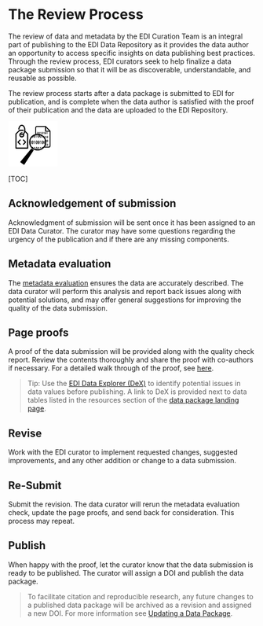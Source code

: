 # The Review Process

The review of data and metadata by the EDI Curation Team is an integral part of publishing to the EDI Data Repository as it provides the data author an opportunity to access specific insights on data publishing best practices. Through the review process, EDI curators seek to help finalize a data package submission so that it will be as discoverable, understandable, and reusable as possible.

The review process starts after a data package is submitted to EDI for publication, and is complete when the data author is satisfied with the proof of their publication and the data are uploaded to the EDI Repository.

<img src="/static/images/review-process.png" width="20%">

[TOC]

## Acknowledgement of submission

Acknowledgment of submission will be sent once it has been assigned to an EDI Data Curator. The curator may have some questions regarding the urgency of the publication and if there are any missing components.

## Metadata evaluation

The [metadata evaluation](/templates/resources/evaluating-a-data-package.md) ensures the data are accurately described. The data curator will perform this analysis and report back issues along with potential solutions, and may offer general suggestions for improving the quality of the data submission.


## Page proofs

A proof of the data submission will be provided along with the quality check report. Review the contents thoroughly and share the proof with co-authors if necessary. For a detailed walk through of the proof, see [here](/templates/resources/data-package-pages.md).

>Tip: Use the [EDI Data Explorer (DeX)](/templates/resources/data-exploration.md#data-explorer-dex) to identify potential issues in data values before publishing. A link to DeX is provided next to data tables listed in the resources section of the [data package landing page](/templates/resources/data-package-pages.md).

## Revise

Work with the EDI curator to implement requested changes, suggested improvements, and any other addition or change to a data submission.

## Re-Submit

Submit the revision. The data curator will rerun the metadata evaluation check, update the page proofs, and send back for consideration. This process may repeat.

## Publish

When happy with the proof, let the curator know that the data submission is ready to be published. The curator will assign a DOI and publish the data package.

>To facilitate citation and reproducible research, any future changes to a published data package will be archived as a revision and assigned a new DOI. For more information see [Updating a Data Package](/templates/resources/updating-a-data-package.md).
